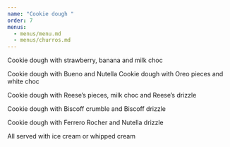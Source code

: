 ```yaml
---
name: "Cookie dough "
order: 7
menus:
  - menus/menu.md
  - menus/churros.md
---
```

Cookie dough with strawberry, banana and milk choc 

Cookie dough with Bueno and Nutella Cookie dough with Oreo pieces and white choc

Cookie dough with Reese’s pieces, milk choc and Reese’s drizzle 

Cookie dough with Biscoff crumble and Biscoff drizzle

Cookie dough with Ferrero Rocher and Nutella drizzle

All served with ice cream or whipped cream